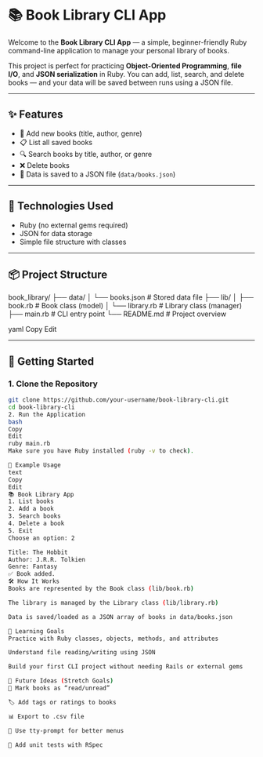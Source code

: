 # 📚 Book Library CLI App

Welcome to the **Book Library CLI App** — a simple, beginner-friendly Ruby command-line application to manage your personal library of books.

This project is perfect for practicing **Object-Oriented Programming**, **file I/O**, and **JSON serialization** in Ruby. You can add, list, search, and delete books — and your data will be saved between runs using a JSON file.

---

## ✨ Features

- 📖 Add new books (title, author, genre)
- 📋 List all saved books
- 🔍 Search books by title, author, or genre
- ❌ Delete books
- 💾 Data is saved to a JSON file (`data/books.json`)

---

## 🧰 Technologies Used

- Ruby (no external gems required)
- JSON for data storage
- Simple file structure with classes

---

## 📦 Project Structure

book_library/
├── data/
│ └── books.json # Stored data file
├── lib/
│ ├── book.rb # Book class (model)
│ └── library.rb # Library class (manager)
├── main.rb # CLI entry point
└── README.md # Project overview

yaml
Copy
Edit

---

## 🚀 Getting Started

### 1. Clone the Repository
```bash
git clone https://github.com/your-username/book-library-cli.git
cd book-library-cli
2. Run the Application
bash
Copy
Edit
ruby main.rb
Make sure you have Ruby installed (ruby -v to check).

🧪 Example Usage
text
Copy
Edit
📚 Book Library App
1. List books
2. Add a book
3. Search books
4. Delete a book
5. Exit
Choose an option: 2

Title: The Hobbit
Author: J.R.R. Tolkien
Genre: Fantasy
✅ Book added.
🛠 How It Works
Books are represented by the Book class (lib/book.rb)

The library is managed by the Library class (lib/library.rb)

Data is saved/loaded as a JSON array of books in data/books.json

🧠 Learning Goals
Practice with Ruby classes, objects, methods, and attributes

Understand file reading/writing using JSON

Build your first CLI project without needing Rails or external gems

🌱 Future Ideas (Stretch Goals)
📌 Mark books as “read/unread”

🏷️ Add tags or ratings to books

📊 Export to .csv file

🌈 Use tty-prompt for better menus

🧪 Add unit tests with RSpec